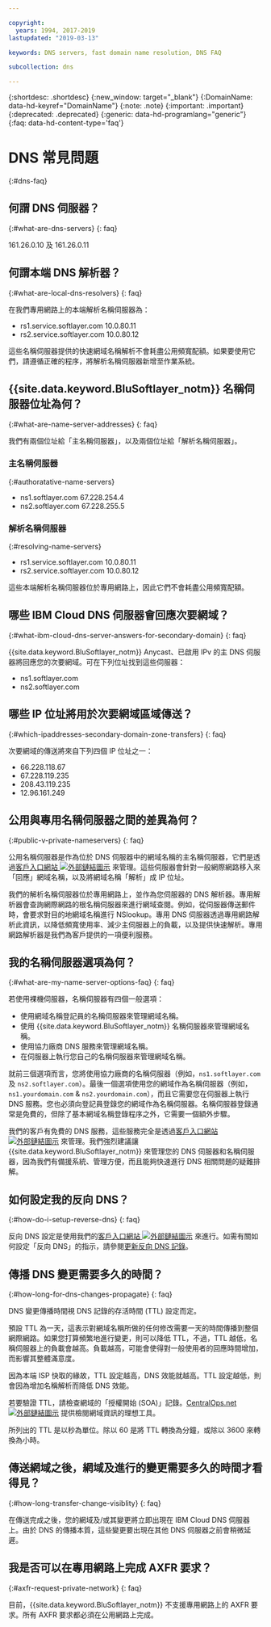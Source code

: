 ```yaml
---

copyright:
  years: 1994, 2017-2019
lastupdated: "2019-03-13"

keywords: DNS servers, fast domain name resolution, DNS FAQ

subcollection: dns

---
```



{:shortdesc: .shortdesc}
{:new_window: target="_blank"}
{:DomainName: data-hd-keyref="DomainName"}
{:note: .note}
{:important: .important}
{:deprecated: .deprecated}
{:generic: data-hd-programlang="generic"}
{:faq: data-hd-content-type='faq'}


# DNS 常見問題
{:#dns-faq}

## 何謂 DNS 伺服器？
{:#what-are-dns-servers}
{: faq}

161.26.0.10 及 161.26.0.11

## 何謂本端 DNS 解析器？
{:#what-are-local-dns-resolvers}
{: faq}

在我們專用網路上的本端解析名稱伺服器為：

* rs1.service.softlayer.com 10.0.80.11
* rs2.service.softlayer.com 10.0.80.12

這些名稱伺服器提供的快速網域名稱解析不會耗盡公用頻寬配額。如果要使用它們，請遵循正確的程序，將解析名稱伺服器新增至作業系統。

## {{site.data.keyword.BluSoftlayer_notm}} 名稱伺服器位址為何？
{:#what-are-name-server-addresses}
{: faq}

我們有兩個位址給「主名稱伺服器」，以及兩個位址給「解析名稱伺服器」。

### 主名稱伺服器
{:#authoratative-name-servers}

* ns1.softlayer.com 67.228.254.4
* ns2.softlayer.com 67.228.255.5

### 解析名稱伺服器
{:#resolving-name-servers}

* rs1.service.softlayer.com 10.0.80.11
* rs2.service.softlayer.com 10.0.80.12

這些本端解析名稱伺服器位於專用網路上，因此它們不會耗盡公用頻寬配額。 

## 哪些 IBM Cloud DNS 伺服器會回應次要網域？
{:#what-ibm-cloud-dns-server-answers-for-secondary-domain}
{: faq}

{{site.data.keyword.BluSoftlayer_notm}} Anycast、已啟用 IPv 的主 DNS 伺服器將回應您的次要網域。可在下列位址找到這些伺服器：

  * ns1.softlayer.com
  * ns2.softlayer.com
  
## 哪些 IP 位址將用於次要網域區域傳送？
{:#which-ipaddresses-secondary-domain-zone-transfers}
{: faq}

次要網域的傳送將來自下列四個 IP 位址之一：

* 66.228.118.67
* 67.228.119.235
* 208.43.119.235
* 12.96.161.249

## 公用與專用名稱伺服器之間的差異為何？
{:#public-v-private-nameservers}
{: faq}

公用名稱伺服器是作為位於 DNS 伺服器中的網域名稱的主名稱伺服器，它們是透過[客戶入口網站 ![外部鏈結圖示](../../icons/launch-glyph.svg "外部鏈結圖示")](https://{DomainName}/) 來管理。這些伺服器會針對一般網際網路移入來「回應」網域名稱，以及將網域名稱「解析」成 IP 位址。

我們的解析名稱伺服器位於專用網路上，並作為您伺服器的 DNS 解析器。專用解析器會查詢網際網路的根名稱伺服器來進行網域查閱。例如，從伺服器傳送郵件時，會要求對目的地網域名稱進行 NSlookup。專用 DNS 伺服器透過專用網路解析此資訊，以降低頻寬使用率、減少主伺服器上的負載，以及提供快速解析。專用網路解析器是我們為客戶提供的一項便利服務。

## 我的名稱伺服器選項為何？
{:#what-are-my-name-server-options-faq}
{: faq}

若使用裸機伺服器，名稱伺服器有四個一般選項：

* 使用網域名稱登記員的名稱伺服器來管理網域名稱。
* 使用 {{site.data.keyword.BluSoftlayer_notm}} 名稱伺服器來管理網域名稱。
* 使用協力廠商 DNS 服務來管理網域名稱。
* 在伺服器上執行您自己的名稱伺服器來管理網域名稱。

就前三個選項而言，您將使用協力廠商的名稱伺服器（例如，`ns1.softlayer.com` 及 `ns2.softlayer.com`）。最後一個選項使用您的網域作為名稱伺服器（例如，`ns1.yourdomain.com` & `ns2.yourdomain.com`），而且它需要您在伺服器上執行 DNS 服務。您也必須向登記員登錄您的網域作為名稱伺服器。名稱伺服器登錄通常是免費的，但除了基本網域名稱登錄程序之外，它需要一個額外步驟。

我們的客戶有免費的 DNS 服務，這些服務完全是透過[客戶入口網站 ![外部鏈結圖示](../../icons/launch-glyph.svg "外部鏈結圖示")](https://{DomainName}/) 來管理。我們強烈建議讓 {{site.data.keyword.BluSoftlayer_notm}} 來管理您的 DNS 伺服器和名稱伺服器，因為我們有備援系統、管理方便，而且能夠快速進行 DNS 相關問題的疑難排解。

## 如何設定我的反向 DNS？
{:#how-do-i-setup-reverse-dns}
{: faq}

反向 DNS 設定是使用我們的[客戶入口網站 ![外部鏈結圖示](../../icons/launch-glyph.svg "外部鏈結圖示")](https://{DomainName}/) 來進行。如需有關如何設定「反向 DNS」的指示，請參閱[更新反向 DNS 記錄](/docs/infrastructure/dns?topic=dns-update-a-reverse-dns-record)。


## 傳播 DNS 變更需要多久的時間？
{:#how-long-for-dns-changes-propagate}
{: faq}

DNS 變更傳播時間視 DNS 記錄的存活時間 (TTL) 設定而定。

預設 TTL 為一天，這表示對網域名稱所做的任何修改需要一天的時間傳播到整個網際網路。如果您打算頻繁地進行變更，則可以降低 TTL，不過，TTL 越低，名稱伺服器上的負載會越高。負載越高，可能會使得對一般使用者的回應時間增加，而影響其整體滿意度。

因為本端 ISP 快取的緣故，TTL 設定越高，DNS 效能就越高。TTL 設定越低，則會因為增加名稱解析而降低 DNS 效能。

若要驗證 TTL，請檢查網域的「授權開始 (SOA)」記錄。[CentralOps.net ![外部鏈結圖示](../../icons/launch-glyph.svg "外部鏈結圖示")](http://centralops.net/co/) 提供檢閱網域資訊的理想工具。

所列出的 TTL 是以秒為單位。除以 60 是將 TTL 轉換為分鐘，或除以 3600 來轉換為小時。


## 傳送網域之後，網域及進行的變更需要多久的時間才看得見？
{:#how-long-transfer-change-visiblity}
{: faq}

在傳送完成之後，您的網域及/或其變更將立即出現在 IBM Cloud DNS 伺服器上。由於 DNS 的傳播本質，這些變更要出現在其他 DNS 伺服器之前會稍微延遲。

## 我是否可以在專用網路上完成 AXFR 要求？
{:#axfr-request-private-network}
{: faq}

目前，{{site.data.keyword.BluSoftlayer_notm}} 不支援專用網路上的 AXFR 要求。所有 AXFR 要求都必須在公用網路上完成。
